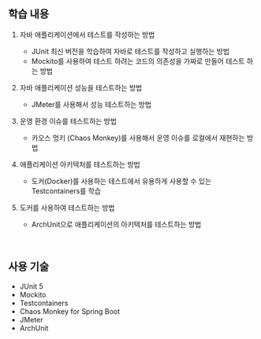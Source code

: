 ## **학습 내용**

1. 자바 애플리케이션에서 테스트를 작성하는 방법
    + JUnit 최신 버전을 학습하여 자바로 테스트를 작성하고 실행하는 방법
    + Mockito를 사용하여 테스트 하려는 코드의 의존성을 가짜로 만들어 테스트 하는 방법

2. 자바 애플리케이션 성능을 테스트하는 방법
    + JMeter를 사용해서 성능 테스트하는 방법

3. 운영 환경 이슈를 테스트하는 방법
    + 카오스 멍키 (Chaos Monkey)를 사용해서 운영 이슈를 로컬에서 재현하는 방법

4. 애플리케이션 아키텍처를 테스트하는 방법
    + 도커(Docker)를 사용하는 테스트에서 유용하게 사용할 수 있는 Testcontainers를 학습

5. 도커를 사용하여 테스트하는 방법
    + ArchUnit으로 애플리케이션의 아키텍처를 테스트하는 방법

<br>


## **사용 기술**
+ JUnit 5
+ Mockito
+ Testcontainers
+ Chaos Monkey for Spring Boot
+ JMeter
+ ArchUnit
